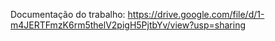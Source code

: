 Documentação do trabalho: https://drive.google.com/file/d/1-m4JERTFmzK6rm5thelV2pigH5PjtbYv/view?usp=sharing

